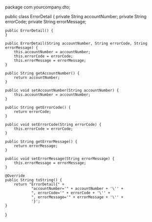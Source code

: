 package com.yourcompany.dto;

public class ErrorDetail {
    private String accountNumber;
    private String errorCode;
    private String errorMessage;

    public ErrorDetail() {
    }

    public ErrorDetail(String accountNumber, String errorCode, String errorMessage) {
        this.accountNumber = accountNumber;
        this.errorCode = errorCode;
        this.errorMessage = errorMessage;
    }

    public String getAccountNumber() {
        return accountNumber;
    }

    public void setAccountNumber(String accountNumber) {
        this.accountNumber = accountNumber;
    }

    public String getErrorCode() {
        return errorCode;
    }

    public void setErrorCode(String errorCode) {
        this.errorCode = errorCode;
    }

    public String getErrorMessage() {
        return errorMessage;
    }

    public void setErrorMessage(String errorMessage) {
        this.errorMessage = errorMessage;
    }

    @Override
    public String toString() {
        return "ErrorDetail{" +
                "accountNumber='" + accountNumber + '\'' +
                ", errorCode='" + errorCode + '\'' +
                ", errorMessage='" + errorMessage + '\'' +
                '}';
    }
}
